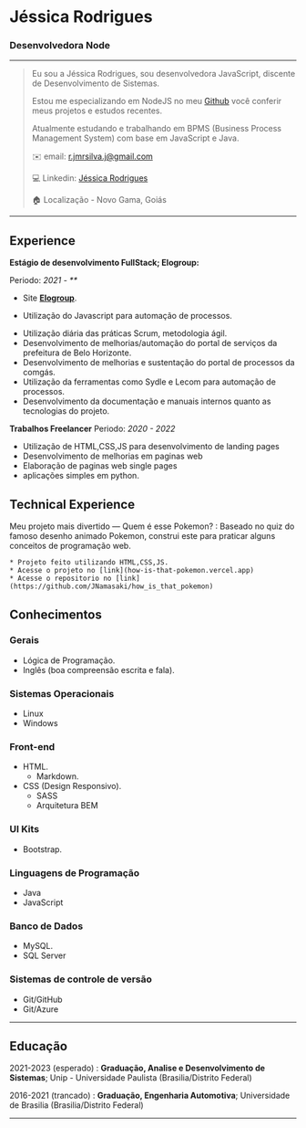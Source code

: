  # Jéssica Rodrigues
### Desenvolvedora Node

---

>  Eu sou a Jéssica Rodrigues, sou desenvolvedora JavaScript, discente de Desenvolvimento de Sistemas.
> 
>  Estou me especializando em NodeJS no meu [Github](https://github.com/JNamasaki/) você conferir meus projetos e estudos recentes.
> 
>  Atualmente estudando e trabalhando em BPMS (Business Process Management System) com base em JavaScript e Java.
> 
> :envelope: email: <r.jmrsilva.j@gmail.com>
> 
> :computer: Linkedin: [Jéssica Rodrigues](https://www.linkedin.com/in/jm-rod/)
> 
> :house: Localização - Novo Gama, Goiás

----

Experience
----------

**Estágio de desenvolvimento FullStack; Elogroup:**

Periodo: _2021 - **_
* Site **[Elogroup](https://elogroup.com.br/)**. 

* Utilização do Javascript para automação de processos.
- Utilização diária das práticas Scrum, metodologia ágil.
- Desenvolvimento de melhorias/automação do portal de serviços da prefeitura de Belo Horizonte.
- Desenvolvimento de melhorias e sustentação do portal de processos da comgás.
- Utilização da ferramentas como Sydle e Lecom para automação de processos.
- Desenvolvimento da documentação e manuais internos quanto as tecnologias do projeto.

**Trabalhos Freelancer**
Periodo: _2020 - 2022_

* Utilização de HTML,CSS,JS para desenvolvimento de landing pages
* Desenvolvimento de melhorias em paginas web
* Elaboração de paginas web single pages
* aplicações simples em python.

Technical Experience
--------------------

Meu projeto mais divertido — Quem é esse Pokemon?
:   Baseado no quiz do famoso desenho animado Pokemon, construi este para praticar alguns conceitos de programação web.

    * Projeto feito utilizando HTML,CSS,JS. 
    * Acesse o projeto no [link](how-is-that-pokemon.vercel.app)
    * Acesse o repositorio no [link](https://github.com/JNamasaki/how_is_that_pokemon)

## Conhecimentos

### Gerais
* Lógica de Programação.
* Inglês (boa compreensão escrita e fala).

### Sistemas Operacionais
* Linux
* Windows

### Front-end
* HTML.
  * Markdown.
* CSS (Design Responsivo).
  * SASS
  * Arquitetura BEM

### UI Kits
* Bootstrap.


### Linguagens de Programação
* Java
* JavaScript

### Banco de Dados
* MySQL.
* SQL Server

### Sistemas de controle de versão
* Git/GitHub
* Git/Azure


----
Educação
---------

2021-2023 (esperado)
:   **Graduação, Analise e Desenvolvimento de Sistemas**; Unip - Universidade Paulista (Brasilia/Distrito Federal)
    
 2016-2021 (trancado)
:   **Graduação, Engenharia Automotiva**; Universidade de Brasilia (Brasilia/Distrito Federal)

----


